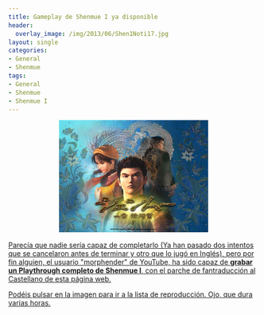 ```yaml
---
title: Gameplay de Shenmue I ya disponible
header:
  overlay_image: /img/2013/06/Shen1Noti17.jpg
layout: single
categories:
- General
- Shenmue
tags:
- General
- Shenmue
- Shenmue I
---
```

<a href="http://www.youtube.com/playlist?list=PLiNIM6nrnm3wKI37MHz37jujbVbarU8K-" target="_blank"><center><img src="/img/2013/06/S1.jpg" width="300" height="225" /></center>

Parecía que nadie sería capaz de completarlo (Ya han pasado dos intentos que 
se cancelaron antes de terminar y otro que lo jugó en Inglés), pero por fin alguien, 
el usuario "morphender" de YouTube, ha sido capaz de **grabar un Playthrough completo 
de Shenmue I**, con el parche de fantraducción al Castellano de esta página web.

Podéis pulsar en la imagen para ir a la lista de reproducción. Ojo, que dura varias horas.
